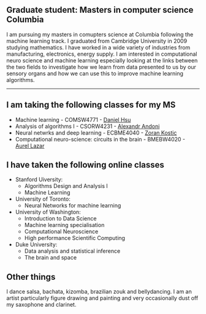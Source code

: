 ## Graduate student: Masters in computer science Columbia

I am pursuing my masters in comupters science at Columbia following the machine learning track. I graduated from Cambridge University in 2009 studying mathematics. I have worked in a wide variety of industries from manufacturing, electronics, energy supply. I am interested in computational neuro science and machine learning especially looking at the links between the two fields to investigate how we learn from data presented to us by our sensory organs and how we can use this to improve machine learning algorithms.

---
## I am taking the following classes for my MS

 - Machine learning - COMSW4771 - [Daniel Hsu](http://www.cs.columbia.edu/~djhsu/)
 - Analysis of algorithms I - CSORW4231 - [Alexandr Andoni](http://www.mit.edu/~andoni/)
 - Neural netwrks and deep learning - ECBME4040 - [Zoran Kostic](https://sites.google.com/site/mobiledcc/people/zk-my-page/)
 - Computational neuro-science: circuits in the brain - BMEBW4020 - [Aurel Lazar](http://www.ee.columbia.edu/~aurel//)

## I have taken the following online classes

* Stanford Uiversity:
  * Algorithms Design and Analysis I
  * Machine Learning
* University of Toronto:
  * Neural Networks for machine learning
* University of Washington:
  * Introduction to Data Science
  * Machine learning specialisation
  * Computational Neuroscience
  * High performance Scientific Computing
* Duke University:
  * Data analysis and statistical inference
  * The brain and space


## Other things

I dance salsa, bachata, kizomba, brazilian zouk and bellydancing. I am an artist particularly figure drawing and painting and very occasionally dust off my saxophone and clarinet.
